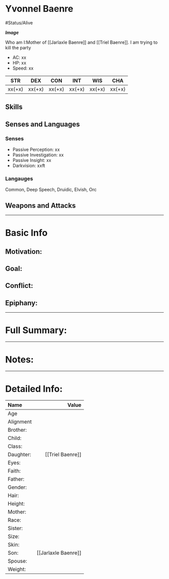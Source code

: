 # Yvonnel Baenre
#Status/Alive 

***Image***

Who am I:Mother of [[Jarlaxle Baenre]] and [[Triel Baenre]]. I am trying to kill the party
- AC: xx  
- HP: xx  
- Speed: xx 

| STR | DEX | CON | INT | WIS | CHA|
| ---- | ---- | ---- | ---- | ---- | ---- |
| xx(+x)| xx(+x)| xx(+x)| xx(+x)| xx(+x)| xx(+x)

## Skills

## Senses and Languages
### Senses
- Passive Perception: xx
- Passive Investigation: xx
- Passive Insight: xx
- Darkvision: xxft

### Langauges
Common, Deep Speech, Druidic, Elvish, Orc

## Weapons and Attacks

___
# Basic Info

## Motivation: 

## Goal:

## Conflict:

## Epiphany:

___
# Full Summary:

___
# Notes:

___
# Detailed Info:
Name|Value
:-----|-----:
Age|
Alignment|
Brother:|
Child:|
Class:|
Daughter:|[[Triel Baenre]]
Eyes:|
Faith:|
Father:|
Gender:|
Hair:|
Height:|
Mother:|
Race:|
Sister:|
Size:|
Skin:|
Son:|[[Jarlaxle Baenre]]
Spouse:|
Weight:|